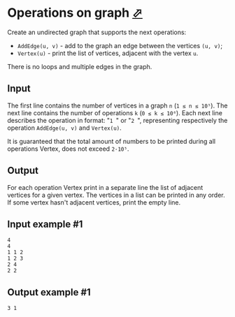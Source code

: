 # Operations on graph [⬀](https://www.e-olymp.com/en/contests/9060/problems/78602)

Create an undirected graph that supports the next operations:

- `AddEdge(u, v)` - add to the graph an edge between the vertices `(u, v)`;
- `Vertex(u)` - print the list of vertices, adjacent with the vertex `u`.

There is no loops and multiple edges in the graph.

## Input

The first line contains the number of vertices in a graph `n` (`1 ≤ n ≤ 10⁵`). The next line contains the number of operations `k` (`0 ≤ k ≤ 10⁶`). Each next line describes the operation in format: "`1 `" or "`2 `", representing respectively the operation `AddEdge(u, v)` and `Vertex(u)`.

It is guaranteed that the total amount of numbers to be printed during all operations Vertex, does not exceed `2·10⁵`.

## Output

For each operation Vertex print in a separate line the list of adjacent vertices for a given vertex. The vertices in a list can be printed in any order. If some vertex hasn't adjacent vertices, print the empty line.

## Input example #1
```
4
4
1 1 2
1 2 3
2 4
2 2
```

## Output example #1
```
3 1
```
